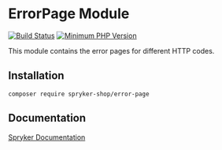 # ErrorPage Module
[![Build Status](https://travis-ci.org/spryker-shop/error-page.svg)](https://travis-ci.org/spryker-shop/error-page)
[![Minimum PHP Version](https://img.shields.io/badge/php-%3E%3D%207.2-8892BF.svg)](https://php.net/)

This module contains the error pages for different HTTP codes.

## Installation

```
composer require spryker-shop/error-page
```

## Documentation

[Spryker Documentation](https://academy.spryker.com)
